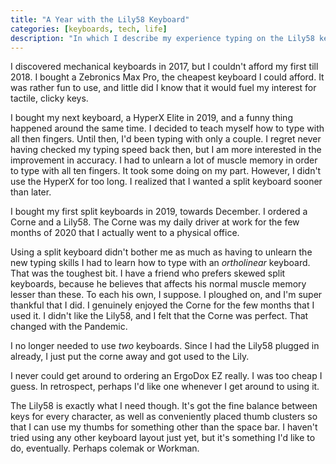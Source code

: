 ```yaml
---
title: "A Year with the Lily58 Keyboard"
categories: [keyboards, tech, life]
description: "In which I describe my experience typing on the Lily58 keyboard for the last year and a half."
---
```


I discovered mechanical keyboards in 2017, but I couldn't afford my first till
2018. I bought a Zebronics Max Pro, the cheapest keyboard I could afford. It
was rather fun to use, and little did I know that it would fuel my interest for
tactile, clicky keys.

I bought my next keyboard, a HyperX Elite in 2019, and a funny thing happened
around the same time. I decided to teach myself how to type with all then
fingers. Until then, I'd been typing with only a couple. I regret never having
checked my typing speed back then, but I am more interested in the improvement
in accuracy. I had to unlearn a lot of muscle memory in order to type with all
ten fingers. It took some doing on my part.  However, I didn't use the HyperX
for too long. I realized that I wanted a split keyboard sooner than later.

I bought my first split keyboards in 2019, towards December. I ordered a Corne
and a Lily58. The Corne was my daily driver at work for the few months of 2020
that I actually went to a physical office.

Using a split keyboard didn't bother me as much as having to unlearn the new
typing skills I had to learn how to type with an _ortholinear_ keyboard. That
was the toughest bit. I have a friend who prefers skewed split keyboards,
because he believes that affects his normal muscle memory lesser than these. To
each his own, I suppose. I ploughed on, and I'm super thankful that I did. I
genuinely enjoyed the Corne for the few months that I used it. I didn't like
the Lily58, and I felt that the Corne was perfect. That changed with the
Pandemic. 

I no longer needed to use _two_ keyboards. Since I had the Lily58 plugged in
already, I just put the corne away and got used to the Lily.

I never could get around to ordering an ErgoDox EZ really. I was too cheap I
guess. In retrospect, perhaps I'd like one whenever I get around to using it.

The Lily58 is exactly what I need though. It's got the fine balance between
keys for every character, as well as conveniently placed thumb clusters so that
I can use my thumbs for something other than the space bar. I haven't tried
using any other keyboard layout just yet, but it's something I'd like to do,
eventually. Perhaps colemak or Workman.
